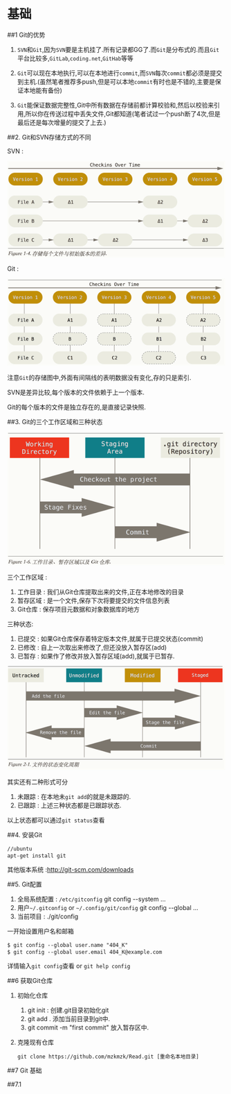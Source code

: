 # 基础

##1 Git的优势

1. `SVN`和`Git`,因为`SVN`要是主机挂了.所有记录都GG了.而`Git`是分布式的.而且`Git`平台比较多,`GitLab`,`coding.net`,`GitHab`等等

2. `Git`可以现在本地执行,可以在本地进行`commit`,而`SVN`每次`commit`都必须是提交到主机.(虽然笔者推荐多push,但是可以本地`commit`有时也是不错的,主要是保证本地能有备份)
3. `Git`能保证数据完整性,Git中所有数据在存储前都计算校验和,然后以校验来引用,所以你在传送过程中丢失文件,Git都知道(笔者试过一个push断了4次,但是最后还是每次增量的提交了上去.)

##2. Git和SVN存储方式的不同

SVN :

![SVN存储方式](QQ20160103-0.png)

Git :

![Git存储方式](QQ20160103-1.png)

注意`Git`的存储图中,外面有间隔线的表明数据没有变化,存的只是索引.

SVN是差异比较,每个版本的文件依赖于上一个版本.

Git的每个版本的文件是独立存在的,是直接记录快照.



##3. Git的三个工作区域和三种状态

![Git三个工作区域](QQ20160103-2.png)

三个工作区域 :

1. 工作目录 : 我们从Git仓库提取出来的文件,正在本地修改的目录
2. 暂存区域 : 是一个文件,保存下次将要提交的文件信息列表
3. Git仓库  : 保存项目元数据和对象数据库的地方


三种状态:

1. 已提交 : 如果Git仓库保存着特定版本文件,就属于已提交状态(commit)
2. 已修改 : 自上一次取出来修改了,但还没放入暂存区(add)
3. 已暂存 : 如果作了修改并放入暂存区域(add),就属于已暂存. 

![未/已跟踪](QQ20160103-3.png)

其实还有二种形式可分
1. 未跟踪 : 在本地未`git add`的就是未跟踪的.
2. 已跟踪 : 上述三种状态都是已跟踪状态.

以上状态都可以通过`git status`查看


##4. 安装Git

    //ubuntu
    apt-get install git
    
其他版本系统 :<http://git-scm.com/downloads>   

##5. Git配置

1. 全局系统配置 : `/etc/gitconfig` git config --system ...
2. 用户`~/.gitconfig` or `~/.config/git/config` git config --global ...
3. 当前项目 : ./git/config

一开始设置用户名和邮箱

    $ git config --global user.name "404_K"
    $ git config --global user.email 404_K@example.com
    
详情输入`git config`查看 or `git help config`

##6 获取Git仓库

1. 初始化仓库

    1. git init : 创建.git目录初始化git
    2. git add . 添加当前目录到git中.
    3. git commit -m "first commit" 放入暂存区中.
2. 克隆现有仓库

    `git clone https://github.com/mzkmzk/Read.git [重命名本地目录]
`

##7 Git 基础

##7.1 